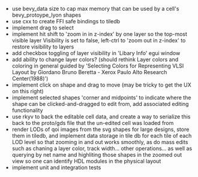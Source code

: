 - use bevy_data size to cap max memory that can be used by a cell's bevy_protoype_lyon shapes
- use cxx to create FFI safe bindings to tiledb
- implement drag to select
- implement hit shift to 'zoom in in z-index' by one layer so the top-most visible layer Visibility is set to false, left-ctrl to 'zoom out in z-index' to restore visibility to layers
- add checkbox toggling of layer visibility in 'Libary Info' egui window
- add ability to change layer colors? (should rethink Layer colors and coloring in general guided by 'Selecting Colors for Representing VLSI Layout by Giordano Bruno Beretta - Xerox Paulo Alto Research Center(1988)')
- implement click on shape and drag to move (may be tricky to get the UX on this right)
- implement selected shapes 'corner and midpoints' to indicate where the shape can be clicked-and-dragged to edit from, add associated editing functionality
- use rkyv to back the editable cell data, and create a way to serialize this back to the proto/gds file that the un-edited cell was loaded from
- render LODs of qoi images from the svg shapes for large designs, store them in tiledb, and implement data storage in tile db for each tile of each LOD level so that zooming in and out works smoothly, as do mass edits such as chaning a layer color, track width... other operations... as well as querying by net name and highliting those shapes in the zoomed out view so one can identify HDL modules in the physical layout
- implement unit and integration tests
